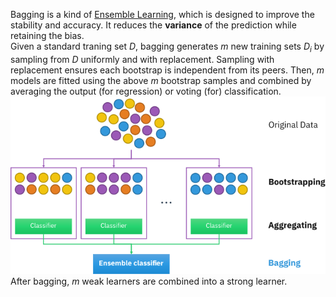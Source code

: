 Bagging is a kind of [Ensemble Learning](./Ensemble%20Learning.md), which is designed to improve the stability and accuracy. It reduces the **variance** of the prediction while retaining the bias.  
Given a standard traning set $D$, bagging generates $m$ new training sets $D_i$ by sampling from $D$ uniformly and with replacement. Sampling with replacement ensures each bootstrap is independent from its peers. Then, $m$ models are fitted using the above $m$ bootstrap samples and combined by averaging the output (for regression) or voting (for) classification.![Pasted image 20230913151401](./Pasted%20image%2020230913151401.png)  
After bagging, $m$ weak learners are combined into a strong learner.